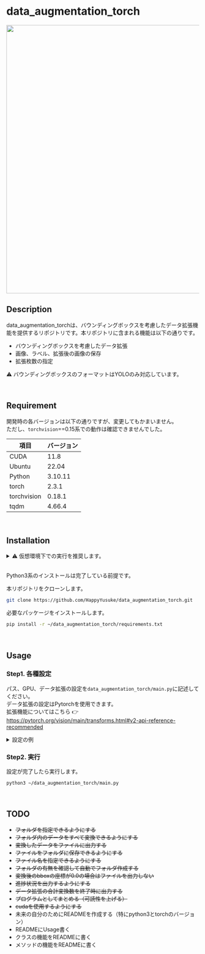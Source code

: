 # data_augmentation_torch
<div align="center">
  <img src="https://github.com/user-attachments/assets/ce8f4685-fdbe-46f4-a722-ace41159b836" width="700">
</div>

## Description
data_augmentation_torchは、バウンディングボックスを考慮したデータ拡張機能を提供するリポジトリです。本リポジトリに含まれる機能は以下の通りです。
* バウンディングボックスを考慮したデータ拡張
* 画像、ラベル、拡張後の画像の保存
* 拡張枚数の指定

⚠️ バウンディングボックスのフォーマットはYOLOのみ対応しています。

</br>

## Requirement
開発時の各バージョンは以下の通りですが、変更してもかまいません。</br>
ただし、`torchvision`==0.15系での動作は確認できませんでした。

| 項目 | バージョン |
| --- | --- |
| CUDA | 11.8 |
| Ubuntu | 22.04 |
| Python | 3.10.11 |
| torch | 2.3.1 |
| torchvision | 0.18.1 |
| tqdm | 4.66.4 |

</br>

## Installation

<details>
<summary>⚠️ 仮想環境下での実行を推奨します。</summary>
  pipenvのインストール

  ```bash
  pip install pipenv
  ```
  
  ディレクトリの作成
  
  ```bash
  mkdir ~/Project1
  cd ~/Project1
  ```

  仮想環境を生成する

  ```bash
  pipenv
  ```
  
  仮想環境の中に入る

  ```bash
  pipenv shell
  ```

</details>

</br>

Python3系のインストールは完了している前提です。

本リポジトリをクローンします。

```bash
git clone https://github.com/HappyYusuke/data_augmentation_torch.git
```

必要なパッケージをインストールします。

```bash
pip install -r ~/data_augmentation_torch/requirements.txt
```

</br>

## Usage
### Step1. 各種設定
パス、GPU、データ拡張の設定を`data_augmentation_torch/main.py`に記述してください。 </br>
データ拡張の設定はPytorchを使用できます。</br>
拡張機能についてはこちら 👉 https://pytorch.org/vision/main/transforms.html#v2-api-reference-recommended
<details>
<summary>設定の例</summary>
  
  ```py
  # 保存するファイル名
  SAVE_NAME = "laser_img_aug"
  # 読み込むディレクトリまでのパス
  IMAGES_PATH = "/home/demulab/follow_me_dataset_origin/train_val/images"
  LABELS_PATH = "/home/demulab/follow_me_dataset_origin/train_val/labels"
  # GPUの設定
  DEVICE = "cuda:0"
  # 何枚拡張するか
  AUGMENTATION_NUM = 125000 - 11923
  # 拡張後のデータを確認するか
  DATA_CHECK = True
  # データ拡張の設定
  DATA_AUGMENTATION_TRANSFORMS = [
          T.Compose([
              T.ToImage(),

              # 切り取って指定されたサイズに変更する
              #T.RandomResizedCrop(size=(700, 700), antialias=True),
              # 水平に反転
              T.RandomHorizontalFlip(p=0.5),
              # 鮮鋭化
              T.RandomAdjustSharpness(sharpness_factor=0 ,p=0.2),
              T.RandomAdjustSharpness(sharpness_factor=3, p=0.2),
              T.RandomAdjustSharpness(sharpness_factor=5, p=0.2),
              # アフィン変換
              T.RandomAffine(degrees=[-10, 10], translate=(0.2, 0.2), scale=(0.7, 1.5)),

              T.ToDtype(torch.uint8, scale=True)
              ]),

          T.Compose([
              T.ToImage(),

              # 射影変換(pは確率)
              T.RandomPerspective(p=0.3),
              # 鮮鋭化
              T.RandomAdjustSharpness(sharpness_factor=0 ,p=0.2),
              T.RandomAdjustSharpness(sharpness_factor=3, p=0.2),
              T.RandomAdjustSharpness(sharpness_factor=5, p=0.2),
              # 水平に反転
              T.RandomHorizontalFlip(p=0.5),
            
              T.ToDtype(torch.uint8, scale=True)
              ]),

          T.Compose([
              T.ToImage(),

              # 回転
              T.RandomRotation(degrees=20),
              # アフィン変換
              T.RandomAffine(degrees=[-10, 10], translate=(0.2, 0.2), scale=(0.7, 1.5)),
              # 水平に反転
              T.RandomHorizontalFlip(p=0.5),

              T.ToDtype(torch.uint8, scale=True)
              ]),
          ]
  ```

</details>

### Step2. 実行
設定が完了したら実行します。

```bash
python3 ~/data_augmentation_torch/main.py
```

</br>


## TODO
* ~~フォルダを指定できるようにする~~
* ~~フォルダ内のデータをすべて変換できるようにする~~
* ~~変換したデータをファイルに出力する~~
* ~~ファイルをフォルダに保存できるようにする~~
* ~~ファイル名を指定できるようにする~~
* ~~フォルダの有無を確認して自動でフォルダ作成する~~
* ~~変換後のbboxの座標が0.0の場合はファイルを出力しない~~
* ~~進捗状況を出力するようにする~~
* ~~データ拡張の合計変換数を終了時に出力する~~
* ~~プログラムとしてまとめる（可読性を上げる）~~
* ~~cudaを使用するようにする~~
* 未来の自分のためにREADMEを作成する（特にpython3とtorchのバージョン）
* READMEにUsage書く
* クラスの機能をREADMEに書く
* メソッドの機能をREADMEに書く
